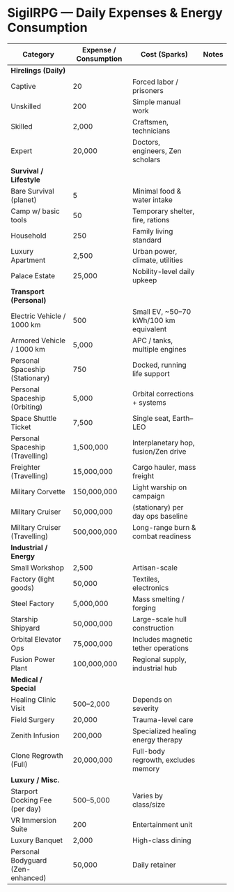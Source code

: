 # SigilRPG — Daily Expenses & Energy Consumption

| Category              | Expense / Consumption              | Cost (Sparks) | Notes |
|-----------------------|-------------------------------------|---------------|-------|
| **Hirelings (Daily)** |                                     |               |       |
| Captive               | 20                                  | Forced labor / prisoners |
| Unskilled             | 200                                 | Simple manual work |
| Skilled               | 2,000                               | Craftsmen, technicians |
| Expert                | 20,000                              | Doctors, engineers, Zen scholars |
| **Survival / Lifestyle** |                                 |               |       |
| Bare Survival (planet)| 5                                   | Minimal food & water intake |
| Camp w/ basic tools   | 50                                  | Temporary shelter, fire, rations |
| Household             | 250                                 | Family living standard |
| Luxury Apartment      | 2,500                               | Urban power, climate, utilities |
| Palace Estate         | 25,000                              | Nobility-level daily upkeep |
| **Transport (Personal)** |                                |               |       |
| Electric Vehicle / 1000 km | 500                           | Small EV, ~50–70 kWh/100 km equivalent |
| Armored Vehicle / 1000 km | 5,000                          | APC / tanks, multiple engines |
| Personal Spaceship (Stationary) | 750                      | Docked, running life support |
| Personal Spaceship (Orbiting)   | 5,000                    | Orbital corrections + systems |
| Space Shuttle Ticket  | 7,500                               | Single seat, Earth–LEO |
| Personal Spaceship (Travelling)| 1,500,000                 | Interplanetary hop, fusion/Zen drive |
| Freighter (Travelling)| 15,000,000                          | Cargo hauler, mass freight |
| Military Corvette     | 150,000,000                         | Light warship on campaign |
| Military Cruiser      | 50,000,000                          | (stationary) per day ops baseline |
| Military Cruiser (Travelling) | 500,000,000                | Long-range burn & combat readiness |
| **Industrial / Energy** |                                 |               |       |
| Small Workshop        | 2,500                               | Artisan-scale |
| Factory (light goods) | 50,000                              | Textiles, electronics |
| Steel Factory         | 5,000,000                           | Mass smelting / forging |
| Starship Shipyard     | 50,000,000                          | Large-scale hull construction |
| Orbital Elevator Ops  | 75,000,000                          | Includes magnetic tether operations |
| Fusion Power Plant    | 100,000,000                         | Regional supply, industrial hub |
| **Medical / Special** |                                    |               |       |
| Healing Clinic Visit  | 500–2,000                           | Depends on severity |
| Field Surgery         | 20,000                              | Trauma-level care |
| Zenith Infusion       | 200,000                             | Specialized healing energy therapy |
| Clone Regrowth (Full) | 20,000,000                          | Full-body regrowth, excludes memory |
| **Luxury / Misc.**    |                                    |               |       |
| Starport Docking Fee (per day)| 500–5,000                  | Varies by class/size |
| VR Immersion Suite    | 200                                 | Entertainment unit |
| Luxury Banquet        | 2,000                               | High-class dining |
| Personal Bodyguard (Zen-enhanced)| 50,000                  | Daily retainer |
